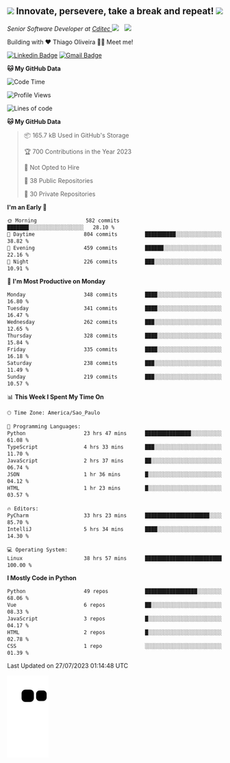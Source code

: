 <h2><img src="https://emojis.slackmojis.com/emojis/images/1531849430/4246/blob-sunglasses.gif?1531849430" width="30"/> Innovate, persevere, take a break and repeat! <img src="https://media.giphy.com/media/12oufCB0MyZ1Go/giphy.gif" width="50"></h2>
<img align='right' src="https://media.giphy.com/media/M9gbBd9nbDrOTu1Mqx/giphy.gif" width="230">
<p><em>Senior Software Developer at <a href="https://www.cditec.com.br/">Cditec
</a><img src="https://media.giphy.com/media/WUlplcMpOCEmTGBtBW/giphy.gif" width="30"> 
</em></p>



Building with ❤️ Thiago Oliveira 👋🏽 Meet me!

[![Linkedin Badge](https://img.shields.io/badge/-Thiago-blue?style=flat-square&logo=Linkedin&logoColor=white&link=https://www.linkedin.com/in/tgmarinho/)](https://www.linkedin.com/in/thiagoceconelo/) 
[![Gmail Badge](https://img.shields.io/badge/-thiceconelo@gmail.com-c14438?style=flat-square&logo=Gmail&logoColor=white&link=mailto:thiceconelo@gmail.com)](mailto:thiceconelo@gmail.com)

</em></p>

<!-- <span style="height ">
![Anurag's GitHub stats](https://github-readme-stats.vercel.app/api?username=arthurspk&show_icons=true&theme=tokyonight)
</span> -->

**🐱 My GitHub Data** 
<!--START_SECTION:waka-->
![Code Time](http://img.shields.io/badge/Code%20Time-346%20hrs%2013%20mins-blue)

![Profile Views](http://img.shields.io/badge/Profile%20Views-0-blue)

![Lines of code](https://img.shields.io/badge/From%20Hello%20World%20I%27ve%20Written-3.5%20million%20lines%20of%20code-blue)

**🐱 My GitHub Data** 

> 📦 165.7 kB Used in GitHub's Storage 
 > 
> 🏆 700 Contributions in the Year 2023
 > 
> 🚫 Not Opted to Hire
 > 
> 📜 38 Public Repositories 
 > 
> 🔑 30 Private Repositories 
 > 
**I'm an Early 🐤** 

```text
🌞 Morning                582 commits         ███████░░░░░░░░░░░░░░░░░░   28.10 % 
🌆 Daytime                804 commits         ██████████░░░░░░░░░░░░░░░   38.82 % 
🌃 Evening                459 commits         ██████░░░░░░░░░░░░░░░░░░░   22.16 % 
🌙 Night                  226 commits         ███░░░░░░░░░░░░░░░░░░░░░░   10.91 % 
```
📅 **I'm Most Productive on Monday** 

```text
Monday                   348 commits         ████░░░░░░░░░░░░░░░░░░░░░   16.80 % 
Tuesday                  341 commits         ████░░░░░░░░░░░░░░░░░░░░░   16.47 % 
Wednesday                262 commits         ███░░░░░░░░░░░░░░░░░░░░░░   12.65 % 
Thursday                 328 commits         ████░░░░░░░░░░░░░░░░░░░░░   15.84 % 
Friday                   335 commits         ████░░░░░░░░░░░░░░░░░░░░░   16.18 % 
Saturday                 238 commits         ███░░░░░░░░░░░░░░░░░░░░░░   11.49 % 
Sunday                   219 commits         ███░░░░░░░░░░░░░░░░░░░░░░   10.57 % 
```


📊 **This Week I Spent My Time On** 

```text
🕑︎ Time Zone: America/Sao_Paulo

💬 Programming Languages: 
Python                   23 hrs 47 mins      ███████████████░░░░░░░░░░   61.08 % 
TypeScript               4 hrs 33 mins       ███░░░░░░░░░░░░░░░░░░░░░░   11.70 % 
JavaScript               2 hrs 37 mins       ██░░░░░░░░░░░░░░░░░░░░░░░   06.74 % 
JSON                     1 hr 36 mins        █░░░░░░░░░░░░░░░░░░░░░░░░   04.12 % 
HTML                     1 hr 23 mins        █░░░░░░░░░░░░░░░░░░░░░░░░   03.57 % 

🔥 Editors: 
PyCharm                  33 hrs 23 mins      █████████████████████░░░░   85.70 % 
IntelliJ                 5 hrs 34 mins       ████░░░░░░░░░░░░░░░░░░░░░   14.30 % 

💻 Operating System: 
Linux                    38 hrs 57 mins      █████████████████████████   100.00 % 
```

**I Mostly Code in Python** 

```text
Python                   49 repos            █████████████████░░░░░░░░   68.06 % 
Vue                      6 repos             ██░░░░░░░░░░░░░░░░░░░░░░░   08.33 % 
JavaScript               3 repos             █░░░░░░░░░░░░░░░░░░░░░░░░   04.17 % 
HTML                     2 repos             █░░░░░░░░░░░░░░░░░░░░░░░░   02.78 % 
CSS                      1 repo              ░░░░░░░░░░░░░░░░░░░░░░░░░   01.39 % 
```




 Last Updated on 27/07/2023 01:14:48 UTC
<!--END_SECTION:waka-->

![Snake animation](https://github.com/rafaballerini/rafaballerini/blob/output/github-contribution-grid-snake.svg)


<!---
ceconelo/ceconelo is a ✨ special ✨ repository because its `README.md` (this file) appears on your GitHub profile.
You can click the Preview link to take a look at your changes.
--->
